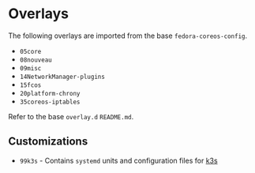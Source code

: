 # Overlays

The following overlays are imported from the base `fedora-coreos-config`.

* `05core`
* `08nouveau`
* `09misc`
* `14NetworkManager-plugins`
* `15fcos`
* `20platform-chrony`
* `35coreos-iptables`

Refer to the base `overlay.d` `README.md`.

## Customizations

* `99k3s` - Contains `systemd` units and configuration files for
[k3s](https://k3s.io/)
